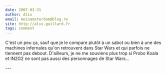 ```yaml
---
date: 2007-03-31
author: Alix
email: meinamsterdam@blog.re
site: http://alix.guillard.fr
tags: comment
---
```


<p>
C'est un peu ça, sauf que je le compare plutôt à un sabot ou bien à une des machines infernales qu'on retrouvent dans Star Wars et qui parfois ne tiennent pas debout. D'ailleurs, je ne me souviens plus trop si Probo Koala et IN2G2 ne sont pas aussi des personnages de Star Wars...
</p>
---